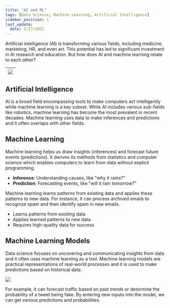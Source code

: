 ```yaml
---
title: "AI and ML"
tags: [Data Science, Machine Learning, Artificial Intelligence]
sidebar_position: 1
last_update:
  date: 2/27/2022
---
```



Artificial intelligence (AI) is transforming various fields, including medicine, marketing, HR, and even art. This potential has led to significant investment in AI research and education. But how does AI and machine learning relate to each other?

<div class="img-center"> 

|![](/img/docs/ai-and-ml-overlaps.png)|
|-|

</div>

## Artificial Intelligence 

AI is a broad field encompassing tools to make computers act intelligently while machine learning is a key subset. While AI includes various sub-fields like robotics, machine learning has become the most prevalent in recent decades. Machine learning uses data to make inferences and predictions and it often overlaps with other fields.


## Machine Learning

Machine learning helps us draw insights (inferences) and forecast future events (predictions). It derives its methods from statistics and computer science which enables computers to learn from data without explicit programming.

- **Inference**: Understanding causes, like "why it rains?"
- **Prediction**: Forecasting events, like "will it rain tomorrow?"

Machine learning learns patterns from existing data and applies these patterns to new data. For instance, it can process archived emails to recognize spam and then identify spam in new emails. 

- Learns patterns from existing data
- Applies learned patterns to new data
- Requires high-quality data for success

## Machine Learning Models

Data science focuses on uncovering and communicating insights from data and it often uses machine learning as a tool. Machine learning models are practical representations of real-world processes and it is used to make predictions based on historical data.

![](/img/docs/ai-and-ml-machine-learning-models.png)

For example, it can forecast traffic based on past trends or determine the probability of a tweet being fake. By entering new inputs into the model, we can get various predictions and probabilities.


